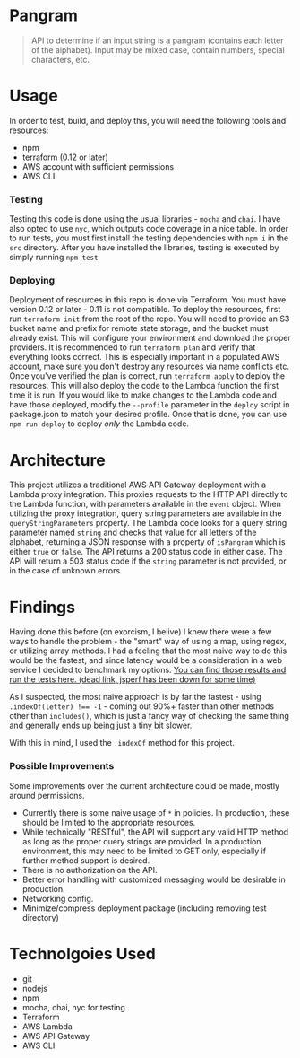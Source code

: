 # Pangram

> API to determine if an input string is a pangram (contains each letter of the alphabet). Input may be mixed case, contain numbers, special characters, etc.

# Usage

In order to test, build, and deploy this, you will need the following tools and resources:
- npm
- terraform (0.12 or later)
- AWS account with sufficient permissions
- AWS CLI

### Testing

Testing this code is done using the usual libraries - `mocha` and `chai`. I have also opted to use `nyc`, which outputs code coverage in a nice table.
In order to run tests, you must first install the testing dependencies with `npm i` in the `src` directory. After you have installed the libraries, testing is executed by simply running `npm test`

### Deploying

Deployment of resources in this repo is done via Terraform. You must have version 0.12 or later - 0.11 is not compatible.
To deploy the resources, first run `terraform init` from the root of the repo. You will need to provide an S3 bucket name and prefix for remote state storage, and the bucket must already exist. This will configure your environment and download the proper providers.
It is recommended to run `terraform plan` and verify that everything looks correct. This is especially important in a populated AWS account, make sure you don't destroy any resources via name conflicts etc. Once you've verified the plan is correct, run `terraform apply` to deploy the resources. This will also deploy the code to the Lambda function the first time it is run.
If you would like to make changes to the Lambda code and have those deployed, modify the `--profile` parameter in the `deploy` script in package.json to match your desired profile. Once that is done, you can use `npm run deploy` to deploy _only_ the Lambda code.

# Architecture

This project utilizes a traditional AWS API Gateway deployment with a Lambda proxy integration. This proxies requests to the HTTP API directly to the Lambda function, with parameters available in the `event` object. When utilizing the proxy integration, query string parameters are available in the `queryStringParameters` property. The Lambda code looks for a query string parameter named `string` and checks that value for all letters of the alphabet, returning a JSON response with a property of `isPangram` which is either `true` or `false`. The API returns a 200 status code in either case. The API will return a 503 status code if the `string` parameter is not provided, or in the case of unknown errors.

# Findings

Having done this before (on exorcism, I belive) I knew there were a few ways to handle the problem - the "smart" way of using a map, using regex, or utilizing array methods. I had a feeling that the most naive way to do this would be the fastest, and since latency would be a consideration in a web service I decided to benchmark my options. [You can find those results and run the tests here. (dead link, jsperf has been down for some time)](https://jsperf.com/pangram-method-comparison/1)

As I suspected, the most naive approach is by far the fastest - using `.indexOf(letter) !== -1` - coming out 90%+ faster than other methods other than `includes()`, which is just a fancy way of checking the same thing and generally ends up being just a tiny bit slower.

With this in mind, I used the `.indexOf` method for this project.

### Possible Improvements

Some improvements over the current architecture could be made, mostly around permissions. 
- Currently there is some naive usage of `*` in policies. In production, these should be limited to the appropriate resources.
- While technically "RESTful", the API will support any valid HTTP method as long as the proper query strings are provided. In a production environment, this may need to be limited to GET only, especially if further method support is desired.
- There is no authorization on the API.
- Better error handling with customized messaging would be desirable in production.
- Networking config.
- Minimize/compress deployment package (including removing test directory)

# Technolgoies Used
- git
- nodejs
- npm
- mocha, chai, nyc for testing
- Terraform
- AWS Lambda
- AWS API Gateway
- AWS CLI